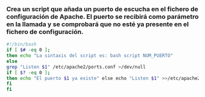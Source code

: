 ### Crea un script que añada un puerto de escucha en el fichero de configuración de Apache. El puerto se recibirá como parámetro en la llamada y se comprobará que no esté ya presente en el fichero de configuración.

``` bash
#!/bin/bash 
if [ $# -eq 0 ];
then echo "La sintaxis del script es: bash script NUM_PUERTO" 
else
grep "Listen $1" /etc/apache2/ports.conf >/dev/null
if [ $? -eq 0 ];
then echo "El puerto $1 ya existe" else echo "Listen $1" >>/etc/apache2/ports.conf | echo El puerto ha sido añadido
fi
fi
```
